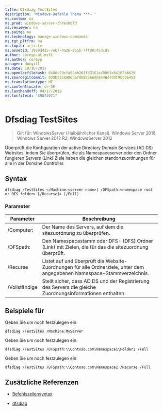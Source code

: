 ```yaml
---
title: Dfsdiag TestSites
description: 'Windows-Befehle Thema ***- '
ms.custom: na
ms.prod: windows-server-threshold
ms.reviewer: na
ms.suite: na
ms.technology: manage-windows-commands
ms.tgt_pltfrm: na
ms.topic: article
ms.assetid: 39a0d415-7eb7-4a26-861b-7ff00c45dcda
author: coreyp-at-msft
ms.author: coreyp
manager: dongill
ms.date: 10/16/2017
ms.openlocfilehash: 6486c79cfa58bb262fd3161ad0801e84185b6629
ms.sourcegitcommit: 0d0b32c8986ba7db9536e0b8648d4ddf9b03e452
ms.translationtype: MT
ms.contentlocale: de-DE
ms.lasthandoff: 04/17/2019
ms.locfileid: "59873971"
---
```

# <a name="dfsdiag-testsites"></a>Dfsdiag TestSites

>Gilt für: WindowsServer (Halbjährlicher Kanal), Windows Server 2016, Windows Server 2012 R2, WindowsServer 2012

Überprüft die Konfiguration der active Directory Domain Services \(AD DS\) Websites, indem Sie überprüfen, die als Namespaceserver oder den Ordner fungieren Servers \(Link\) Ziele haben die gleichen standortzuordnungen für alle in der Domäne Controller.  
  
  
  
## <a name="syntax"></a>Syntax  
  
```  
dfsdiag /TestSites </Machine:<server name>| /DFSpath:<namespace root or DFS folder> [/Recurse]> [/Full]  
```  
  
### <a name="parameters"></a>Parameter  
  
|Parameter|Beschreibung|  
|-------|--------|  
|\/Computer:<server name>|Der Name des Servers, auf dem die sitezuordnung zu überprüfen.|  
|\/DFSpath:<namespace root or DFS folder>|Den Namespacestamm oder DFS- \(DFS\) Ordner \(Link\) mit Zielen, die für das die sitezuordnung überprüft.|  
|\/Recurse|Listet auf und überprüft die Website-Zuordnungen für alle Ordnerziele, unter dem angegebenen Namespace-Stammverzeichnis.|  
|\/Vollständige|Stellt sicher, dass AD DS und der Registrierung des Servers die gleiche Zuordnungsinformationen enthalten.|  
  
## <a name="BKMK_Examples"></a>Beispiele für  
Geben Sie um noch festzulegen ein:  
  
```  
dfsdiag /TestSites /Machine:MyServer  
```  
  
Geben Sie um noch festzulegen ein:  
  
```  
dfsdiag /TestSites /DFSpath:\\Contoso.com\Namespace1\Folder1 /Full  
```  
  
Geben Sie um noch festzulegen ein:  
  
```  
dfsdiag /TestSites /DFSpath:\\Contoso.com\Namespace2 /Recurse /Full  
```  
  
## <a name="additional-references"></a>Zusätzliche Referenzen  
  
-   [Befehlszeilensyntax](command-line-syntax-key.md)  
  
-   [dfsdiag](dfsdiag.md)  
  

